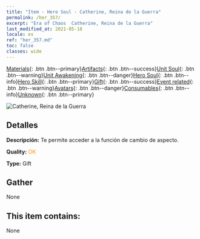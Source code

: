 ```yaml
---
title: "Item - Hero Soul - Catherine, Reina de la Guerra"
permalink: /her_357/
excerpt: "Era of Chaos  Catherine, Reina de la Guerra"
last_modified_at: 2021-05-18
locale: es
ref: "her_357.md"
toc: false
classes: wide
---
```

 [Materials](/ItemsES/){: .btn .btn--primary}[Artifacts](/ItemsES/Artifacts/){: .btn .btn--success}[Unit Soul](/ItemsES/UnitSoul/){: .btn .btn--warning}[Unit Awakening](/ItemsES/UnitAwakening/){: .btn .btn--danger}[Hero Soul](/ItemsES/HeroSoul/){: .btn .btn--info}[Hero Skill](/ItemsES/HeroSkill/){: .btn .btn--primary}[Gift](/ItemsES/Gift/){: .btn .btn--success}[Event related](/ItemsES/Events/){: .btn .btn--warning}[Avatars](/ItemsES/Avatars/){: .btn .btn--danger}[Consumables](/ItemsES/Consumables/){: .btn .btn--info}[Unknown](/ItemsES/Unknown/){: .btn .btn--primary}

 ![Catherine, Reina de la Guerra](/images/h/h_Catherine1.jpg)

## Detalles
 **Descripción:** Te permite acceder a la función de cambio de aspecto.

 **Quality:** <span style="color: #FF8C00">OK</span>

 **Type:** Gift

## Gather

  None

## This item contains:

  None

